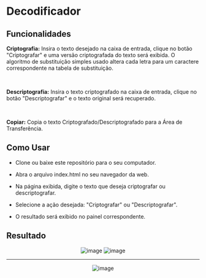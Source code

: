 # Decodificador
<h2>Funcionalidades</h2>

<b>Criptografia:</b> Insira o texto desejado na caixa de entrada, clique no botão "Criptografar" e uma versão criptografada do texto será exibida. O algoritmo de substituição simples usado altera cada letra para um caractere correspondente na tabela de substituição.

<br>

<b>Descriptografia:</b> Insira o texto criptografado na caixa de entrada, clique no botão "Descriptografar" e o texto original será recuperado.

<br>

<b>Copiar:</b> Copia o texto Criptografado/Descriptografado para a Área de Transferência.

<h2>Como Usar</h2>

- Clone ou baixe este repositório para o seu computador.

- Abra o arquivo index.html no seu navegador da web.
  
- Na página exibida, digite o texto que deseja criptografar ou descriptografar.
  
- Selecione a ação desejada: "Criptografar" ou "Descriptografar".

- O resultado será exibido no painel correspondente.

<h2>Resultado</h2>
<div align="center">
  
![image](https://github.com/taaaaavin/Decodificador/assets/121905549/0ed40e00-c804-42c6-aa9c-42bd185e9ea8)
![image](https://github.com/taaaaavin/Decodificador/assets/121905549/7a2a8bcd-ec7b-4721-99a1-7348975949d5)

<hr>

![image](https://github.com/taaaaavin/Decodificador/assets/121905549/10e6787d-03a2-4a3b-aefb-1aa7c0167a86)
</div>
